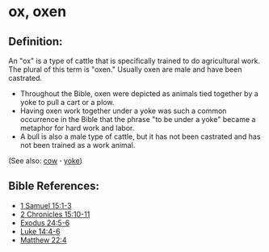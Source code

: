 # ox, oxen #

## Definition: ##

An "ox" is a type of cattle that is specifically trained to do agricultural work. The plural of this term is "oxen." Usually oxen are male and have been castrated.

* Throughout the Bible, oxen were depicted as animals tied together by a yoke to pull a cart or a plow.
* Having oxen work together under a yoke was such a common occurrence in the Bible that the phrase "to be under a yoke" became a metaphor for hard work and labor.
*  A bull is also a male type of cattle, but it has not been castrated and has not been trained as a work animal.

(See also: [cow](../other/cow.md) **·** [yoke](../other/yoke.md))

## Bible References: ##

* [1 Samuel 15:1-3](https://door43.org/en/bible/notes/1sa/15/01)
* [2 Chronicles 15:10-11](https://door43.org/en/bible/notes/2ch/15/10)
* [Exodus 24:5-6](https://door43.org/en/bible/notes/exo/24/05)
* [Luke 14:4-6](https://door43.org/en/bible/notes/luk/14/04)
* [Matthew 22:4](https://door43.org/en/bible/notes/mat/22/04)

